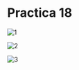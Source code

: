 # Practica 18
![1](https://github.com/JucaLozte/Practica-18/assets/148293086/cb4a0429-c578-4bc7-a8d1-a294896f02ed)

![2](https://github.com/JucaLozte/Practica-18/assets/148293086/9c83c0c6-d935-400e-ac78-602707c5b808)

![3](https://github.com/JucaLozte/Practica-18/assets/148293086/932b5fe9-469d-453f-8da1-8407b7927839)
